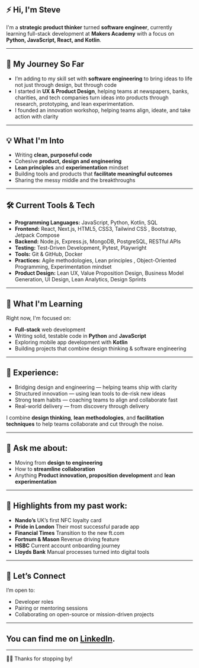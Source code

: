 ## ⚡ Hi, I'm Steve

I'm a **strategic product thinker** turned **software engineer**, currently learning full-stack development at **Makers Academy** with a focus on **Python, JavaScript, React, and Kotlin**.

---

## 🧭 My Journey So Far

- I’m adding to my skill set with **software engineering** to bring ideas to life not just through design, but through code
- I started in **UX & Product Design**, helping teams at newspapers, banks, charities, and tech companies turn ideas into products through research, prototyping, and lean experimentation.
- I founded an innovation workshop, helping teams align, ideate, and take action with clarity

---

## 💡 What I'm Into

- Writing **clean, purposeful code**
- Cohesive **product, design and engineering**
- **Lean principles** and **experimentation** mindset
- Building tools and products that **facilitate meaningful outcomes**
- Sharing the messy middle and the breakthroughs

---

## 🛠️ Current Tools & Tech

- **Programming Languages:** JavaScript, Python, Kotlin, SQL
- **Frontend:** React, Next.js, HTML5, CSS3, Tailwind CSS , Bootstrap,  Jetpack Compose
- **Backend:** Node.js, Express.js, MongoDB, PostgreSQL, RESTful APIs
- **Testing:** Test-Driven Development, Pytest, Playwright
- **Tools:** Git & GitHub, Docker
- **Practices:** Agile methodologies, Lean principles , Object-Oriented Programming, Experimentation mindset
- **Product Design:** Lean UX, Value Proposition Design, Business Model Generation, UI Design, Lean Analytics, Design Sprints

---

## 🌱 What I'm Learning

Right now, I'm focused on:

- **Full-stack** web development
- Writing solid, testable code in **Python** and **JavaScript**
- Exploring mobile app development with **Kotlin**
- Building projects that combine design thinking & software engineering

---

## 💪 Experience:

- Bridging design and engineering — helping teams ship with clarity
- Structured innovation — using lean tools to de-risk new ideas
- Strong team habits — coaching teams to align and collaborate fast
- Real-world delivery — from discovery through delivery

I combine **design thinking**, **lean methodologies**, and **facilitation techniques** to help teams collaborate and cut through the noise.

---

## 💬 Ask me about:  
- Moving from **design to engineering**
- How to **streamline collaboration**  
- Anything **Product innovation, proposition development** and  **lean experimentation**

---

## 🤯 Highlights from my past work:

- **Nando’s** UK’s first NFC loyalty card  
- **Pride in London** Their most successful parade app
- **Financial Times** Transition to the new ft.com  
- **Fortnum & Mason** Revenue driving feature  
- **HSBC** Current account onboarding journey  
- **Lloyds Bank** Manual processes turned into digital tools

---

## 🤝 Let’s Connect

I’m open to:

- Developer roles
- Pairing or mentoring sessions
- Collaborating on open-source or mission-driven projects

---

## You can find me on [LinkedIn](https://www.linkedin.com/in/stevecottle).

---

🤸‍♀️ Thanks for stopping by!

